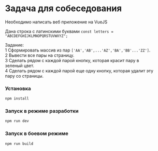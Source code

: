 # Задача для собеседования

Необходимо написать веб приложение на VueJS

Дана строка с латинскими буквами
`const letters = "ABCDEFGHIJKLMNOPQRSTUVWXYZ";`

Задание:  
1 Сформировать массив из пар `['AA','AB',...'AZ','BA','BB'...'ZZ']`.  
2 Вывести все пары на страницу.  
3 Сделать рядом с каждой парой кнопку, которая красит пару в зеленый цвет.  
4 Сделать рядом с каждой парой еще одну кнопку, которая удалит эту пару со страницы.

### Установка

```sh
npm install
```

### Запуск в режиме разработки

```sh
npm run dev
```

### Запуск в боевом режиме

```sh
npm run build
```
